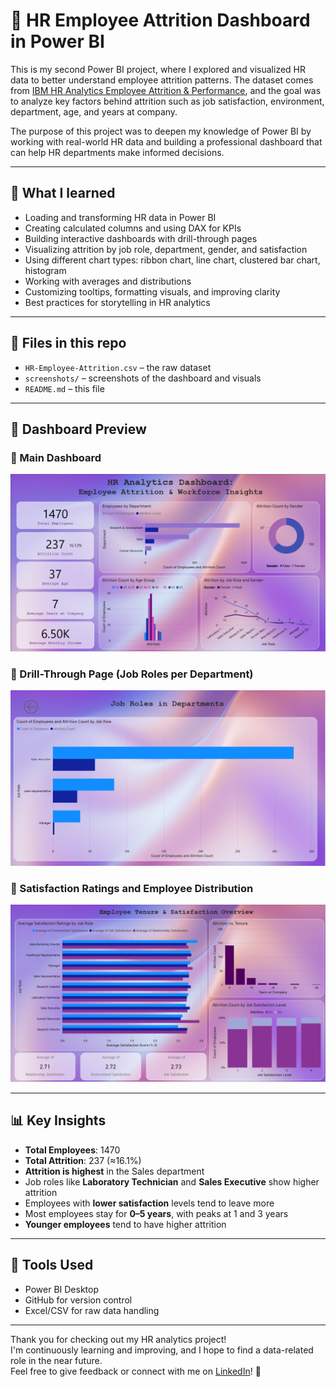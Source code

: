 # 👥 HR Employee Attrition Dashboard in Power BI

This is my second Power BI project, where I explored and visualized HR data to better understand employee attrition patterns. The dataset comes from [IBM HR Analytics Employee Attrition & Performance](https://www.kaggle.com/datasets/pavansubhasht/ibm-hr-analytics-attrition-dataset), and the goal was to analyze key factors behind attrition such as job satisfaction, environment, department, age, and years at company.

The purpose of this project was to deepen my knowledge of Power BI by working with real-world HR data and building a professional dashboard that can help HR departments make informed decisions.

---

## 🧠 What I learned

- Loading and transforming HR data in Power BI  
- Creating calculated columns and using DAX for KPIs  
- Building interactive dashboards with drill-through pages  
- Visualizing attrition by job role, department, gender, and satisfaction  
- Using different chart types: ribbon chart, line chart, clustered bar chart, histogram  
- Working with averages and distributions  
- Customizing tooltips, formatting visuals, and improving clarity  
- Best practices for storytelling in HR analytics

---

## 📁 Files in this repo

- `HR-Employee-Attrition.csv` – the raw dataset  
- `screenshots/` – screenshots of the dashboard and visuals  
- `README.md` – this file  

---

## 📸 Dashboard Preview

### 🔹 Main Dashboard  
![Main Dashboard](screenshots/HR_Analytics_Dasboard.png)

### 🔹 Drill-Through Page (Job Roles per Department)  
![Drill Through](screenshots/Job_Roles_in_Departments.png)

### 🔹 Satisfaction Ratings and Employee Distribution  
![Satisfaction Page](screenshots/Employee_Tenure_&_Satisfaction_Overview.png)

---

## 📊 Key Insights

- **Total Employees**: 1470  
- **Total Attrition**: 237 (≈16.1%)  
- **Attrition is highest** in the Sales department  
- Job roles like **Laboratory Technician** and **Sales Executive** show higher attrition  
- Employees with **lower satisfaction** levels tend to leave more  
- Most employees stay for **0–5 years**, with peaks at 1 and 3 years  
- **Younger employees** tend to have higher attrition

---

## 🔧 Tools Used

- Power BI Desktop  
- GitHub for version control  
- Excel/CSV for raw data handling

---

Thank you for checking out my HR analytics project!  
I'm continuously learning and improving, and I hope to find a data-related role in the near future.  
Feel free to give feedback or connect with me on [LinkedIn](#)! 🙌
